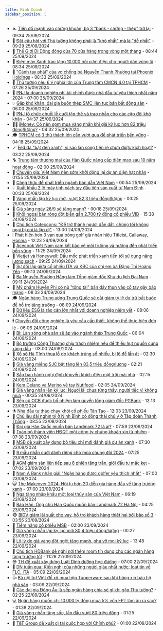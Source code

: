 ```yaml
---
title: Kinh Doanh
sidebar_position: 5
---
```


<!-- dantri-kinh-doanh:START -->
- 🏊 [Tiền đổ mạnh vào chứng khoán; bộ 3 &quot;bank - chứng - thép&quot; trở lại](https://dantri.com.vn/kinh-doanh/tien-do-manh-vao-chung-khoan-bo-3-bank-chung-thep-tro-lai-20240925163047383.htm) - 09:34 25/09/2024
- 🦆 [Đặt câu hỏi với Thủ tướng không phải là &quot;khó nhất&quot; mà là &quot;dễ nhất&quot;](https://dantri.com.vn/kinh-doanh/dat-cau-hoi-voi-thu-tuong-khong-phai-la-kho-nhat-ma-la-de-nhat-20240925161303016.htm) - 09:29 25/09/2024
- 🦄 [Thế Giới Di Động đóng cửa 70 cửa hàng trong vòng một tháng](https://dantri.com.vn/kinh-doanh/the-gioi-di-dong-dong-cua-70-cua-hang-trong-vong-mot-thang-20240925144626991.htm) - 08:44 25/09/2024
- 🌝 [Điện máy Xanh trao tặng 10.000 nồi cơm điện cho người dân vùng lũ](https://dantri.com.vn/kinh-doanh/dien-may-xanh-trao-tang-10000-noi-com-dien-cho-nguoi-dan-vung-lu-20240925152408680.htm) - 08:34 25/09/2024
- 💃 [&quot;Cánh tay phải&quot; của vợ chồng bà Nguyễn Thanh Phượng tại Phoenix Holdings](https://dantri.com.vn/kinh-doanh/canh-tay-phai-cua-vo-chong-ba-nguyen-thanh-phuong-tai-phoenix-holdings-20240925135408487.htm) - 08:33 25/09/2024
- 🦏 [Thủ tướng nêu 6 ý nghĩa lớn của Trung tâm CMCN 4.0 tại TPHCM](https://dantri.com.vn/kinh-doanh/thu-tuong-neu-6-y-nghia-lon-cua-trung-tam-cmcn-40-tai-tphcm-20240925141836971.htm) - 07:26 25/09/2024
- 🦩 [PNJ là doanh nghiệp phi tài chính được nhà đầu tư yêu thích nhất năm 2024](https://dantri.com.vn/kinh-doanh/pnj-la-doanh-nghiep-phi-tai-chinh-duoc-nha-dau-tu-yeu-thich-nhat-nam-2024-20240925123815426.htm) - 07:00 25/09/2024
- 💡 [Gặp khó khăn, đại gia buôn thép SMC liên tục bán bất động sản](https://dantri.com.vn/kinh-doanh/gap-kho-khan-dai-gia-buon-thep-smc-lien-tuc-ban-bat-dong-san-20240925114317048.htm) - 06:00 25/09/2024
- 🌊 [PNJ tổ chức chuỗi lễ cưới tập thể và trao nhẫn cho các cặp đôi khó khăn](https://dantri.com.vn/kinh-doanh/pnj-to-chuc-chuoi-le-cuoi-tap-the-va-trao-nhan-cho-cac-cap-doi-kho-khan-20240925113023745.htm) - 04:37 25/09/2024
- 🧑‍💻 [iMoney: Có nên gom mua vàng nhẫn khi giá kỷ lục hơn 82 triệu đồng/lượng?](https://dantri.com.vn/kinh-doanh/imoney-co-nen-gom-mua-vang-nhan-khi-gia-ky-luc-hon-82-trieu-dongluong-20240925103732181.htm) - 04:32 25/09/2024
- 🎓 [TPHCM có 3 thử thách lớn cần vượt qua để phát triển bền vững](https://dantri.com.vn/kinh-doanh/tphcm-co-3-thu-thach-lon-can-vuot-qua-de-phat-trien-ben-vung-20240925110851045.htm) - 04:18 25/09/2024
- 🪄 [Fed đã &quot;bật đèn xanh&quot;, vì sao làn sóng tiền rẻ chưa được kích hoạt?](https://dantri.com.vn/kinh-doanh/fed-da-bat-den-xanh-vi-sao-lan-song-tien-re-chua-duoc-kich-hoat-20240924220819355.htm) - 03:22 25/09/2024
- 🪜 [Trung tâm thương mại của Hàn Quốc nâng cấp diện mạo sau 10 năm hoạt động](https://dantri.com.vn/kinh-doanh/trung-tam-thuong-mai-cua-han-quoc-nang-cap-dien-mao-sau-10-nam-hoat-dong-20240924115616793.htm) - 02:00 25/09/2024
- 🦄 [Chuyên gia: Việt Nam nên sớm khởi động lại dự án điện hạt nhân](https://dantri.com.vn/kinh-doanh/chuyen-gia-viet-nam-nen-som-khoi-dong-lai-du-an-dien-hat-nhan-20240920150700810.htm) - 01:55 25/09/2024
- 💯 [Công thức để phát triển ngành bán dẫn Việt Nam](https://dantri.com.vn/kinh-doanh/cong-thuc-de-phat-trien-nganh-ban-dan-viet-nam-20240924000632328.htm) - 00:54 25/09/2024
- 💡 [Xuất khẩu 2 lô máy tính xách tay đầu tiên sản xuất từ Nam Định](https://dantri.com.vn/kinh-doanh/xuat-khau-2-lo-may-tinh-xach-tay-dau-tien-san-xuat-tu-nam-dinh-20240924194238286.htm) - 00:33 25/09/2024
- 🧰 [Vàng nhẫn lập kỷ lục mới, vượt 82,3 triệu đồng/lượng](https://dantri.com.vn/kinh-doanh/vang-nhan-lap-ky-luc-moi-vuot-823-trieu-dongluong-20240925065913084.htm) - 00:25 25/09/2024
- 🎊 [Giá xăng ngày 26/9 sẽ tăng mạnh?](https://dantri.com.vn/kinh-doanh/gia-xang-ngay-269-se-tang-manh-20240925011705306.htm) - 00:18 25/09/2024
- 🔭 [Khối ngoại bán ròng đột biến gần 2.700 tỷ đồng cổ phiếu VIB](https://dantri.com.vn/kinh-doanh/khoi-ngoai-ban-rong-dot-bien-gan-2700-ty-dong-co-phieu-vib-20240924221123246.htm) - 15:38 24/09/2024
- 💼 [Chủ tịch Coteccons: &quot;Để trở thành người dẫn dắt, chúng tôi không ngại bị coi là lập dị&quot;](https://dantri.com.vn/kinh-doanh/chu-tich-coteccons-de-tro-thanh-nguoi-dan-dat-chung-toi-khong-ngai-bi-coi-la-lap-di-20240924120239521.htm) - 13:00 24/09/2024
- 🕯 [Phát hiện hơn 3 vạn quả bóng golf giả nhãn hiệu Titleist, Callaway, Honma](https://dantri.com.vn/kinh-doanh/phat-hien-hon-3-van-qua-bong-golf-gia-nhan-hieu-titleist-callaway-honma-20240924180055987.htm) - 12:23 24/09/2024
- 🫣 [Acecook Việt Nam cam kết bảo vệ môi trường và hướng đến phát triển bền vững](https://dantri.com.vn/kinh-doanh/acecook-viet-nam-cam-ket-bao-ve-moi-truong-va-huong-den-phat-trien-ben-vung-20240924161106831.htm) - 11:25 24/09/2024
- 🤠 [Vietjet và Honeywell: Dấu mốc phát triển xanh tiến tới sử dụng năng lượng sạch](https://dantri.com.vn/kinh-doanh/vietjet-va-honeywell-dau-moc-phat-trien-xanh-tien-toi-su-dung-nang-luong-sach-20240924155838878.htm) - 09:25 24/09/2024
- 🌈 [Sự đối lập giữa cổ phiếu ITA và KBC của chị em bà Đặng Thị Hoàng Yến](https://dantri.com.vn/kinh-doanh/su-doi-lap-giua-co-phieu-ita-va-kbc-cua-chi-em-ba-dang-thi-hoang-yen-20240924153543626.htm) - 09:13 24/09/2024
- 🦅 [Bà Nguyễn Phương Hằng làm Tổng giám đốc Khu du lịch Đại Nam](https://dantri.com.vn/kinh-doanh/ba-nguyen-phuong-hang-lam-tong-giam-doc-khu-du-lich-dai-nam-20240924160902209.htm) - 09:11 24/09/2024
- 🌁 [Mỹ phẩm Huyền Phi có nữ &quot;tổng tài&quot; bắn dây thun vào cổ tay gây bão mạng](https://dantri.com.vn/kinh-doanh/my-pham-huyen-phi-co-nu-tong-tai-ban-day-thun-vao-co-tay-gay-bao-mang-20240924152110852.htm) - 08:33 24/09/2024
- 🎓 [Ngân hàng Trung ương Trung Quốc sẽ cắt giảm tỷ lệ dự trữ bắt buộc để hỗ trợ tăng trưởng](https://dantri.com.vn/kinh-doanh/ngan-hang-trung-uong-trung-quoc-se-cat-giam-ty-le-du-tru-bat-buoc-de-ho-tro-tang-truong-20240924131532290.htm) - 08:09 24/09/2024
- 📝 [Dữ liệu ESG là rào cản lớn nhất với doanh nghiệp niêm yết](https://dantri.com.vn/kinh-doanh/du-lieu-esg-la-rao-can-lon-nhat-voi-doanh-nghiep-niem-yet-20240924112513108.htm) - 08:06 24/09/2024
- 🕴 [Chuyển đổi công nghiệp là yêu cầu cấp thiết, không thể thực hiện đơn lẻ](https://dantri.com.vn/kinh-doanh/chuyen-doi-cong-nghiep-la-yeu-cau-cap-thiet-khong-the-thuc-hien-don-le-20240924120242520.htm) - 06:06 24/09/2024
- 🧰 [BI: Làn sóng phá sản sẽ ập vào ngành thép Trung Quốc](https://dantri.com.vn/kinh-doanh/bi-lan-song-pha-san-se-ap-vao-nganh-thep-trung-quoc-20240924094855782.htm) - 06:04 24/09/2024
- 🤖 [Bộ trưởng Công Thương chịu trách nhiệm nếu để thiếu hụt nguồn cung xăng dầu](https://dantri.com.vn/kinh-doanh/bo-truong-cong-thuong-chiu-trach-nhiem-neu-de-thieu-hut-nguon-cung-xang-dau-20240924010004600.htm) - 03:00 24/09/2024
- 🤠 [Xổ số Hà Tĩnh thua lỗ do khách trúng số nhiều, bị lô đề lấn át](https://dantri.com.vn/kinh-doanh/xo-so-ha-tinh-thua-lo-do-khach-trung-so-nhieu-bi-lo-de-lan-at-20240923190403288.htm) - 02:30 24/09/2024
- 🌮 [Giá vàng miếng SJC bật tăng lên 83,5 triệu đồng/lượng](https://dantri.com.vn/kinh-doanh/gia-vang-mieng-sjc-bat-tang-len-835-trieu-dongluong-20240923235329403.htm) - 02:21 24/09/2024
- 🦄 [Sắp ban hành nghị định khuyến khích điện mặt trời mái nhà](https://dantri.com.vn/kinh-doanh/sap-ban-hanh-nghi-dinh-khuyen-khich-dien-mat-troi-mai-nha-20240924003855855.htm) - 02:15 24/09/2024
- 👺 [Kem Celano và Merino về tay Nutifood](https://dantri.com.vn/kinh-doanh/kem-celano-va-merino-ve-tay-nutifood-20240923212921049.htm) - 02:05 24/09/2024
- 🤗 [Giá vàng nhẫn lên kỷ lục: Người lãi chưa từng thấy, người tiếc vì không mua](https://dantri.com.vn/kinh-doanh/gia-vang-nhan-len-ky-luc-nguoi-lai-chua-tung-thay-nguoi-tiec-vi-khong-mua-20240923182922626.htm) - 00:35 24/09/2024
- 💪 [Sếp cũ OCB được bổ nhiệm làm quyền tổng giám đốc PGBank](https://dantri.com.vn/kinh-doanh/sep-cu-ocb-duoc-bo-nhiem-lam-quyen-tong-giam-doc-pgbank-20240923160155091.htm) - 12:13 23/09/2024
- ⚗️ [Nhà đầu tư tháo chạy khỏi cổ phiếu Tân Tạo](https://dantri.com.vn/kinh-doanh/nha-dau-tu-thao-chay-khoi-co-phieu-tan-tao-20240923174043589.htm) - 12:03 23/09/2024
- 🧠 [Chủ lâu đài nghìn tỷ ở Ninh Bình có động thái chú ý ở Tập đoàn Thành Thắng](https://dantri.com.vn/kinh-doanh/chu-lau-dai-nghin-ty-o-ninh-binh-co-dong-thai-chu-y-o-tap-doan-thanh-thang-20240923153359284.htm) - 08:55 23/09/2024
- 🗽 [Đại gia Hàn Quốc muốn bán Landmark 72 là ai?](https://dantri.com.vn/kinh-doanh/dai-gia-han-quoc-muon-ban-landmark-72-la-ai-20240923143218864.htm) - 07:59 23/09/2024
- 🫣 [Toàn bộ thành viên HĐQT một công ty chứng khoán xin từ nhiệm](https://dantri.com.vn/kinh-doanh/toan-bo-thanh-vien-hdqt-mot-cong-ty-chung-khoan-xin-tu-nhiem-20240923135140062.htm) - 07:38 23/09/2024
- 🫣 [MSB đề xuất xây dựng bộ tiêu chí mới đánh giá dự án xanh](https://dantri.com.vn/kinh-doanh/msb-de-xuat-xay-dung-bo-tieu-chi-moi-danh-gia-du-an-xanh-20240923135901624.htm) - 07:30 23/09/2024
- 🫣 [9 mẫu nhẫn cưới dành riêng cho mùa chung đôi 2024](https://dantri.com.vn/kinh-doanh/9-mau-nhan-cuoi-danh-rieng-cho-mua-chung-doi-2024-20240923141746870.htm) - 07:25 23/09/2024
- 💂 [AGM giảm sàn liên tiếp sau 8 phiên tăng trần, giới đầu tư mắc kẹt](https://dantri.com.vn/kinh-doanh/agm-giam-san-lien-tiep-sau-8-phien-tang-tran-gioi-dau-tu-mac-ket-20240923132323010.htm) - 07:02 23/09/2024
- 💫 [Nam A Bank nhận giải &quot;Ngân hàng được golfer yêu thích nhất&quot;](https://dantri.com.vn/kinh-doanh/nam-a-bank-nhan-giai-ngan-hang-duoc-golfer-yeu-thich-nhat-20240923113913891.htm) - 07:00 23/09/2024
- 😺 [The Makeover 2024: Hội tụ hơn 20 diễn giả hàng đầu về tăng trưởng xanh](https://dantri.com.vn/kinh-doanh/the-makeover-2024-hoi-tu-hon-20-dien-gia-hang-dau-ve-tang-truong-xanh-20240923113555552.htm) - 07:00 23/09/2024
- 🦆 [Nga tăng nhập khẩu một loại thủy sản của Việt Nam](https://dantri.com.vn/kinh-doanh/nga-tang-nhap-khau-mot-loai-thuy-san-cua-viet-nam-20240923121538968.htm) - 06:19 23/09/2024
- 👀 [Báo Hàn: Ông chủ Hàn Quốc muốn bán Landmark 72 Hà Nội](https://dantri.com.vn/kinh-doanh/bao-han-ong-chu-han-quoc-muon-ban-landmark-72-ha-noi-20240923111949059.htm) - 04:25 23/09/2024
- 🐵 [BIDV giảm lãi suất cho vay, hỗ trợ khách hàng thiệt hại bởi bão số 3](https://dantri.com.vn/kinh-doanh/bidv-giam-lai-suat-cho-vay-ho-tro-khach-hang-thiet-hai-boi-bao-so-3-20240923103632450.htm) - 03:55 23/09/2024
- 🤖 [Tiềm năng cổ phiếu MSB](https://dantri.com.vn/kinh-doanh/tiem-nang-co-phieu-msb-20240920214128399.htm) - 02:00 23/09/2024
- 💂 [Giá vàng nhẫn lập kỷ lục mới 80,4 triệu đồng/lượng](https://dantri.com.vn/kinh-doanh/gia-vang-nhan-lap-ky-luc-moi-804-trieu-dongluong-20240923022113048.htm) - 00:27 23/09/2024
- 🦆 [Lộ lý do giá vàng đột ngột tăng mạnh, phá vỡ mọi kỷ lục](https://dantri.com.vn/kinh-doanh/lo-ly-do-gia-vang-dot-ngot-tang-manh-pha-vo-moi-ky-luc-20240922192418837.htm) - 13:48 22/09/2024
- 🦅 [Chủ tịch HDBank đề nghị nới thêm room tín dụng cho các ngân hàng tăng trưởng tốt](https://dantri.com.vn/kinh-doanh/chu-tich-hdbank-de-nghi-noi-them-room-tin-dung-cho-cac-ngan-hang-tang-truong-tot-20240922181258574.htm) - 11:26 22/09/2024
- 😎 [TH đề xuất xây dựng Luật Dinh dưỡng học đường](https://dantri.com.vn/kinh-doanh/th-de-xuat-xay-dung-luat-dinh-duong-hoc-duong-20240922092315211.htm) - 07:00 22/09/2024
- 🐎 [DN tuần qua: Kiến nghị của những người giàu nhất nước; loạt tin về FLC, ITA](https://dantri.com.vn/kinh-doanh/dn-tuan-qua-kien-nghi-cua-nhung-nguoi-giau-nhat-nuoc-loat-tin-ve-flc-ita-20240922074706149.htm) - 05:09 22/09/2024
- 👍 [Bà nội trợ Việt đổ xô mua hộp Tupperware sau khi hãng xin bảo hộ phá sản](https://dantri.com.vn/kinh-doanh/ba-noi-tro-viet-do-xo-mua-hop-tupperware-sau-khi-hang-xin-bao-ho-pha-san-20240921153842439.htm) - 03:09 22/09/2024
- 🦒 [Các đại gia Đông Âu là sếp ngân hàng chia sẻ gì khi gặp Thủ tướng?](https://dantri.com.vn/kinh-doanh/cac-dai-gia-dong-au-la-sep-ngan-hang-chia-se-gi-khi-gap-thu-tuong-20240921235854358.htm) - 02:25 22/09/2024
- 💻 [Ngân hàng muốn chi 10.000 tỷ đồng mua 5% vốn FPT làm ăn ra sao?](https://dantri.com.vn/kinh-doanh/ngan-hang-muon-chi-10000-ty-dong-mua-5-von-fpt-lam-an-ra-sao-20240920211004374.htm) - 01:38 22/09/2024
- 👺 [Giá vàng nhẫn tăng sốc, lần đầu vượt 80 triệu đồng](https://dantri.com.vn/kinh-doanh/gia-vang-nhan-tang-soc-lan-dau-vuot-80-trieu-dong-20240921222208354.htm) - 01:25 22/09/2024
- 🧐 [T&amp;T Group đề xuất gì tại cuộc họp với Chính phủ?](https://dantri.com.vn/kinh-doanh/tt-group-de-xuat-gi-tai-cuoc-hop-voi-chinh-phu-20240921214858262.htm) - 01:00 22/09/2024<!-- dantri-kinh-doanh:END -->
